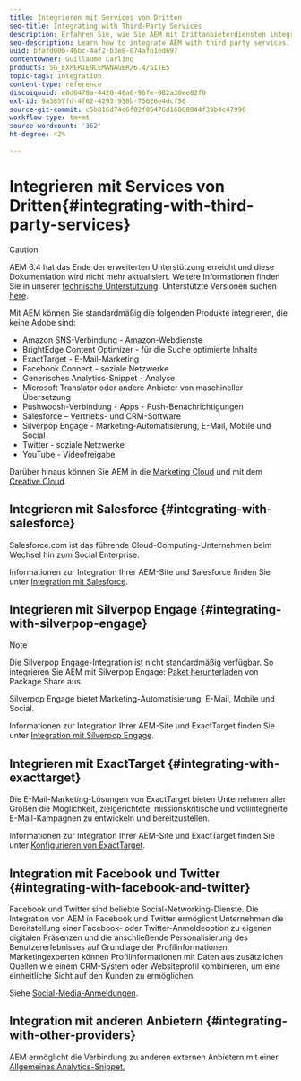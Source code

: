 ```yaml
---
title: Integrieren mit Services von Dritten
seo-title: Integrating with Third-Party Services
description: Erfahren Sie, wie Sie AEM mit Drittanbieterdiensten integrieren können.
seo-description: Learn how to integrate AEM with third party services.
uuid: bfafd00b-46bc-4af2-b3e8-874afb1ed697
contentOwner: Guillaume Carlino
products: SG_EXPERIENCEMANAGER/6.4/SITES
topic-tags: integration
content-type: reference
discoiquuid: e0d6478a-4420-46a6-96fe-082a30ee82f0
exl-id: 9a3857fd-4f62-4293-950b-75626e4dcf50
source-git-commit: c5b816d74c6f02f85476d16868844f39b4c47996
workflow-type: tm+mt
source-wordcount: '362'
ht-degree: 42%

---
```


# Integrieren mit Services von Dritten{#integrating-with-third-party-services}

>[!CAUTION]
>
>AEM 6.4 hat das Ende der erweiterten Unterstützung erreicht und diese Dokumentation wird nicht mehr aktualisiert. Weitere Informationen finden Sie in unserer [technische Unterstützung](https://helpx.adobe.com/de/support/programs/eol-matrix.html). Unterstützte Versionen suchen [here](https://experienceleague.adobe.com/docs/?lang=de).

Mit AEM können Sie standardmäßig die folgenden Produkte integrieren, die keine Adobe sind:

* Amazon SNS-Verbindung - Amazon-Webdienste
* BrightEdge Content Optimizer - für die Suche optimierte Inhalte
* ExactTarget - E-Mail-Marketing
* Facebook Connect - soziale Netzwerke
* Generisches Analytics-Snippet - Analyse
* Microsoft Translator oder andere Anbieter von maschineller Übersetzung
* Pushwoosh-Verbindung - Apps - Push-Benachrichtigungen
* Salesforce – Vertriebs- und CRM-Software
* Silverpop Engage - Marketing-Automatisierung, E-Mail, Mobile und Social
* Twitter - soziale Netzwerke
* YouTube - Videofreigabe

Darüber hinaus können Sie AEM in die [Marketing Cloud](/help/sites-administering/marketing-cloud.md) und mit dem [Creative Cloud](/help/assets/aem-cc-integration-best-practices.md).

## Integrieren mit Salesforce {#integrating-with-salesforce}

Salesforce.com ist das führende Cloud-Computing-Unternehmen beim Wechsel hin zum Social Enterprise.

Informationen zur Integration Ihrer AEM-Site und Salesforce finden Sie unter [Integration mit Salesforce](/help/sites-administering/salesforce.md).

## Integrieren mit Silverpop Engage {#integrating-with-silverpop-engage}

>[!NOTE]
>
>Die Silverpop Engage-Integration ist nicht standardmäßig verfügbar. So integrieren Sie AEM mit Silverpop Engage: [Paket herunterladen](https://www.adobeaemcloud.com/content/marketplace/marketplaceProxy.html?packagePath=/content/companies/public/adobe/packages/aem620/product/cq-mcm-integrations-silverpop-content) von Package Share aus.

Silverpop Engage bietet Marketing-Automatisierung, E-Mail, Mobile und Social.

Informationen zur Integration Ihrer AEM-Site und ExactTarget finden Sie unter [Integration mit Silverpop Engage](/help/sites-administering/silverpop.md).

## Integrieren mit ExactTarget {#integrating-with-exacttarget}

Die E-Mail-Marketing-Lösungen von ExactTarget bieten Unternehmen aller Größen die Möglichkeit, zielgerichtete, missionskritische und vollintegrierte E-Mail-Kampagnen zu entwickeln und bereitzustellen.

Informationen zur Integration Ihrer AEM-Site und ExactTarget finden Sie unter [Konfigurieren von ExactTarget](/help/sites-administering/exacttarget.md).

## Integration mit Facebook und Twitter {#integrating-with-facebook-and-twitter}

Facebook und Twitter sind beliebte Social-Networking-Dienste. Die Integration von AEM in Facebook und Twitter ermöglicht Unternehmen die Bereitstellung einer Facebook- oder Twitter-Anmeldeoption zu eigenen digitalen Präsenzen und die anschließende Personalisierung des Benutzererlebnisses auf Grundlage der Profilinformationen. Marketingexperten können Profilinformationen mit Daten aus zusätzlichen Quellen wie einem CRM-System oder Websiteprofil kombinieren, um eine einheitliche Sicht auf den Kunden zu ermöglichen.

Siehe [Social-Media-Anmeldungen](/help/communities/social-login.md).

## Integration mit anderen Anbietern {#integrating-with-other-providers}

AEM ermöglicht die Verbindung zu anderen externen Anbietern mit einer [Allgemeines Analytics-Snippet.](/help/sites-administering/external-providers.md)
